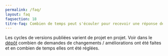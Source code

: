 ```yaml
---
permalink: /faq/
layout: faq
faqsection: 18
titre-faq: Combien de temps peut s'écouler pour recevoir une réponse de demande de changement (ex., « pull request »)?
---
```


Les cycles de versions publiées varient de projet en projet. Voir dans le [dépôt](https://github.com/infra-geo-ouverte/igo/issues) combien de demandes de changements / améliorations ont été faites et en combien de temps elles ont été réglées.
